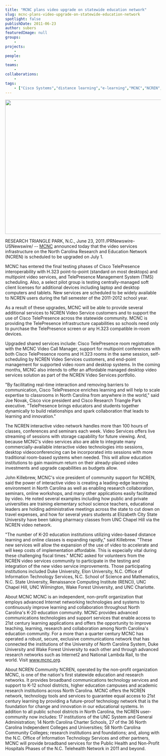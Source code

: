 ```yaml
---
title: "MCNC plans video upgrade on statewide education network"
slug: mcnc-plans-video-upgrade-on-statewide-education-network
spotlight: false
publishDate: 2011-06-23
author: subers
featuredImage: null
groups:
    - 
projects:
    - 
people:
    - 
teams: 
    - 
collaborations:
    - 
tags:
    - ["Cisco Systems","distance learning","e-learning","MCNC","NCREN","Telepresence","UNC","Video Services","VoIP"]
---
```

<img class="alignnone size-large wp-image-7719" title="MCNC" src="https://www.renci.org/wp-content/uploads/2011/06/Screen-shot-2011-06-24-at-11.09.53-AM-630x434.png" alt="" width="630" height="434" />

RESEARCH TRIANGLE PARK, N.C., June 23, 2011 /PRNewswire-USNewswire/ -- <a title="MCNC Site" href="https://www.mcnc.org/" target="_blank">MCNC</a> announced today that the video services infrastructure on the North Carolina Research and Education Network (NCREN) is scheduled to be upgraded on July 1.

MCNC has entered the final testing phases of Cisco TelePresence interoperability with H.323 point-to-point (standard on most desktops) and multipoint video services, and TelePresence Management System (TMS) scheduling. Also, a select pilot group is testing centrally-managed soft client licenses for additional devices including laptop and desktop computers and tablets. New services are scheduled to be widely available to NCREN users during the fall semester of the 2011-2012 school year. <!--more-->

As a result of these upgrades, MCNC will be able to provide several additional services to NCREN Video Service customers and to support the use of Cisco TelePresence across the statewide community. MCNC is providing the TelePresence infrastructure capabilities so schools need only to purchase the TelePresence screen or any H.323 compatible in-room devices.

Upgraded shared services include: Cisco TelePresence room registration with the MCNC Video Call Manager, support for multipoint conferences with both Cisco TelePresence rooms and H.323 rooms in the same session, self-scheduling by NCREN Video Services customers, and end-point management for supported video room and desktop systems. In the coming months, MCNC also intends to offer an affordable managed desktop video services solution as part of the NCREN Video Services portfolio.

"By facilitating real-time interaction and removing barriers to communication, Cisco TelePresence enriches learning and will help to scale expertise to classrooms in North Carolina from anywhere in the world," said Joe Novak, Cisco vice president and Cisco Research Triangle Park executive. "TelePresence brings educators and students together dynamically to build relationships and spark collaboration that leads to learning and innovation."

The NCREN interactive video network handles more than 100 hours of classes, conferences and seminars each week. Video Services offers live streaming of sessions with storage capability for future viewing. And, because MCNC's video services also are able to integrate many commercially-available interactive video technologies into sessions, desktop videoconferencing can be incorporated into sessions with more traditional room-based systems when needed. This will allow education institutions to gain maximum return on their already-placed video investments and upgrade capabilities as budgets allow.

John Killebrew, MCNC's vice president of community support for NCREN, said the power of interactive video is creating a leading-edge learning environment in North Carolina as well as enabling research collaboration, seminars, online workshops, and many other applications easily facilitated by video. He noted several examples including how public and private universities are training elementary school science teachers, educational leaders are holding administrative meetings across the state to cut down on travel expenses, and how for several years students at Elizabeth City State University have been taking pharmacy classes from UNC Chapel Hill via the NCREN video network.

"The number of K-20 education institutions utilizing video-based distance learning and online classes is expanding rapidly," said Killebrew. "These new services will allow the expansion of the use of video to accelerate and will keep costs of implementation affordable. This is especially vital during these challenging fiscal times."
MCNC asked for volunteers from the NCREN video services community to participate in the testing and integration of the new video service improvements. Those participating institutions included Duke University, Elon University, N.C. Office of Information Technology Services, N.C. School of Science and Mathematics, N.C. State University, Renaissance Computing Institute (RENCI), UNC Chapel Hill, UNC Wilmington, Wake Forest University, and UNC Charlotte.

<span class="head2">About MCNC</span>
MCNC is an independent, non-profit organization that employs advanced Internet networking technologies and systems to continuously improve learning and collaboration throughout North Carolina's K-20 education community. MCNC provides advanced communications technologies and support services that enable access to 21st century learning applications and offers the opportunity to improve teaching, learning, research and collaboration among North Carolina's education community. For a more than a quarter century MCNC has operated a robust, secure, exclusive communications network that has connected the institutions of the University of North Carolina System, Duke University and Wake Forest University to each other and through advanced research networks such as Internet2 and National Lambda Rail, to the world. Visit <a title="MCNC Site" href="https://www.mcnc.org/" target="_blank">www.mcnc.org</a>.

<span class="head2">About NCREN Community</span>
NCREN, operated by the non-profit organization MCNC, is one of the nation's first statewide education and research networks. It provides broadband communications technology services and support to K-12 school districts, higher education campuses and academic research institutions across North Carolina. MCNC offers the NCREN network, technology tools and services to guarantee equal access to 21st century learning by providing a future-proof technology network that is the foundation for change and innovation in our educational systems. In addition to all public school districts in North Carolina, the NCREN user-community now includes: 17 institutions of the UNC System and General Administration; 14 North Carolina Charter Schools, 27 of the 36 North Carolina Independent Colleges and Universities; 58 North Carolina Community Colleges; research institutions and foundations; and, along with the N.C. Office of Information Technology Services and other partners, MCNC will provide broadband services for the Public Health and Non-Profit Hospitals Phases of the N.C. Telehealth Network in 2011 and beyond.
